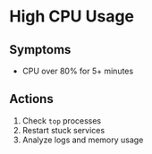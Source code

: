 # High CPU Usage

## Symptoms
- CPU over 80% for 5+ minutes

## Actions
1. Check `top` processes
2. Restart stuck services
3. Analyze logs and memory usage
